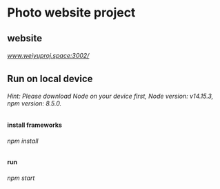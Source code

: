# Photo website project

## website
###### www.weiyuproj.space:3002/

## Run on local device
###### Hint: Please download Node on your device first, Node version: v14.15.3, npm version: 8.5.0.
#### install frameworks
###### npm install
#### run
###### npm start
